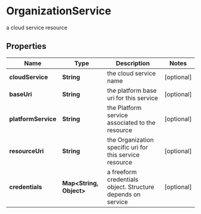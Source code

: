 

# OrganizationService

a cloud service resource

## Properties

Name | Type | Description | Notes
------------ | ------------- | ------------- | -------------
**cloudService** | **String** | the cloud service name |  [optional]
**baseUri** | **String** | the platform base uri for this service |  [optional]
**platformService** | **String** | the Platform service associated to the resource |  [optional]
**resourceUri** | **String** | the Organization specific uri for this service resource |  [optional]
**credentials** | **Map&lt;String, Object&gt;** | a freeform credentials object. Structure depends on service |  [optional]



